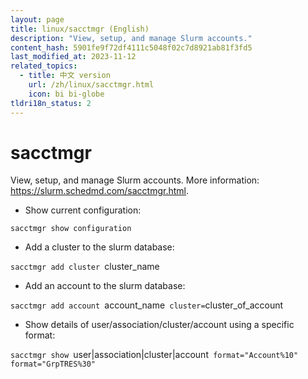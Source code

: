 ```yaml
---
layout: page
title: linux/sacctmgr (English)
description: "View, setup, and manage Slurm accounts."
content_hash: 5901fe9f72df4111c5048f02c7d8921ab81f3fd5
last_modified_at: 2023-11-12
related_topics:
  - title: 中文 version
    url: /zh/linux/sacctmgr.html
    icon: bi bi-globe
tldri18n_status: 2
---
```

# sacctmgr

View, setup, and manage Slurm accounts.
More information: <https://slurm.schedmd.com/sacctmgr.html>.

- Show current configuration:

`sacctmgr show configuration`

- Add a cluster to the slurm database:

`sacctmgr add cluster `<span class="tldr-var badge badge-pill bg-dark-lm bg-white-dm text-white-lm text-dark-dm font-weight-bold">cluster_name</span>

- Add an account to the slurm database:

`sacctmgr add account `<span class="tldr-var badge badge-pill bg-dark-lm bg-white-dm text-white-lm text-dark-dm font-weight-bold">account_name</span>` cluster=`<span class="tldr-var badge badge-pill bg-dark-lm bg-white-dm text-white-lm text-dark-dm font-weight-bold">cluster_of_account</span>

- Show details of user/association/cluster/account using a specific format:

`sacctmgr show `<span class="tldr-var badge badge-pill bg-dark-lm bg-white-dm text-white-lm text-dark-dm font-weight-bold">user|association|cluster|account</span>` format="Account%10" format="GrpTRES%30"`
